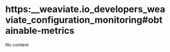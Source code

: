 # https:\_\_weaviate.io_developers_weaviate_configuration_monitoring#obtainable-metrics

No content
